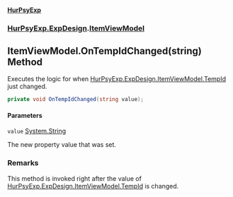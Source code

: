 #### [HurPsyExp](index.md 'index')
### [HurPsyExp.ExpDesign](HurPsyExp.ExpDesign.md 'HurPsyExp.ExpDesign').[ItemViewModel](HurPsyExp.ExpDesign.ItemViewModel.md 'HurPsyExp.ExpDesign.ItemViewModel')

## ItemViewModel.OnTempIdChanged(string) Method

Executes the logic for when [HurPsyExp.ExpDesign.ItemViewModel.TempId](https://docs.microsoft.com/en-us/dotnet/api/HurPsyExp.ExpDesign.ItemViewModel.TempId 'HurPsyExp.ExpDesign.ItemViewModel.TempId') just changed.

```csharp
private void OnTempIdChanged(string value);
```
#### Parameters

<a name='HurPsyExp.ExpDesign.ItemViewModel.OnTempIdChanged(string).value'></a>

`value` [System.String](https://docs.microsoft.com/en-us/dotnet/api/System.String 'System.String')

The new property value that was set.

### Remarks
This method is invoked right after the value of [HurPsyExp.ExpDesign.ItemViewModel.TempId](https://docs.microsoft.com/en-us/dotnet/api/HurPsyExp.ExpDesign.ItemViewModel.TempId 'HurPsyExp.ExpDesign.ItemViewModel.TempId') is changed.